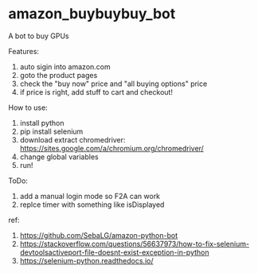 # amazon_buybuybuy_bot
A bot to buy GPUs

Features:
1) auto sigin into amazon.com
2) goto the product pages
3) check the "buy now" price and "all buying options" price
4) if price is right, add stuff to cart and checkout!

How to use:
1)  install python
2)  pip install selenium
3)  download extract chromedriver: https://sites.google.com/a/chromium.org/chromedriver/
4)  change global variables
5)  run! 

ToDo:
1) add a manual login mode so F2A can work
2) replce timer with something like isDisplayed

ref:
1) https://github.com/SebaLG/amazon-python-bot
2) https://stackoverflow.com/questions/56637973/how-to-fix-selenium-devtoolsactiveport-file-doesnt-exist-exception-in-python
3) https://selenium-python.readthedocs.io/
